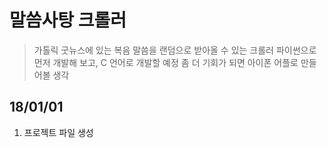 # 말씀사탕 크롤러

> 가톨릭 굿뉴스에 있는 복음 말씀을 랜덤으로 받아올 수 있는 크롤러
> 파이썬으로 먼저 개발해 보고, C 언어로 개발할 예정
> 좀 더 기회가 되면 아이폰 어플로 만들어볼 생각

## 18/01/01

1. 프로젝트 파일 생성

